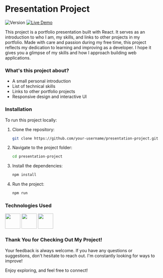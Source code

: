 # Presentation Project
![Version](https://img.shields.io/badge/Release-1.0.0-blue)
[![Live Demo](https://img.shields.io/badge/Live%20Demo-Check%20It%20Out!-brightgreen)](https://ampestana.com/)

This project is a portfolio presentation built with React. It serves as an introduction to who I am, my skills, and links to other projects in my portfolio. 
Made with care and passion during my free time, this project reflects my dedication to learning and improving as a developer. I hope it gives you a glimpse of my skills and how I approach building web applications.

### What's this project about?

- A small personal introduction
- List of technical skills
- Links to other portfolio projects
- Responsive design and interactive UI

### Installation

To run this project locally:

1. Clone the repository:
   ```bash
   git clone https://github.com/your-username/presentation-project.git

2. Navigate to the project folder:
   ```bash
   cd presentation-project

3. Install the dependencies:
   ```bash
   npm install

4. Run the project:
   ```bash
   npm run

### Technologies Used
<img width="50" src="https://github.com/user-attachments/assets/efa28a80-462b-47a7-88ee-618019a808e7"/>
<img width="50" src="https://github.com/user-attachments/assets/907411ee-82f6-4295-a2b9-c6967704ba40"/>
<img width="50" src="https://github.com/user-attachments/assets/f7faee19-2086-4ab2-9a70-c1224bb015b0"/>

### Thank You for Checking Out My Project!

Your feedback is always welcome. If you have any questions or suggestions, don't hesitate to reach out. I'm constantly looking for ways to improve!

Enjoy exploring, and feel free to connect!
